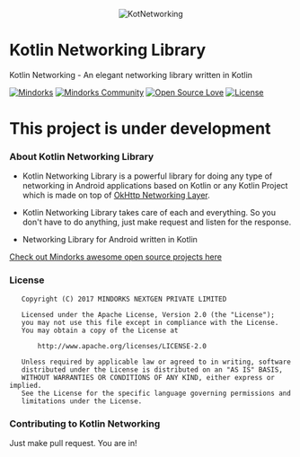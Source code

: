 <p align="center">
<img alt="KotNetworking" src=https://raw.githubusercontent.com/MindorksOpenSource/Kotlin-Networking/master/assets/kotlinnetworking.png />
</p>

# Kotlin Networking Library
Kotlin Networking - An elegant networking library written in Kotlin

[![Mindorks](https://img.shields.io/badge/mindorks-opensource-blue.svg)](https://mindorks.com/open-source-projects)
[![Mindorks Community](https://img.shields.io/badge/join-community-blue.svg)](https://mindorks.com/join-community)
[![Open Source Love](https://badges.frapsoft.com/os/v1/open-source.svg?v=102)](https://opensource.org/licenses/Apache-2.0)
[![License](https://img.shields.io/badge/license-Apache%202.0-blue.svg)](https://github.com/MindorksOpenSource/Kotlin-Networking/blob/master/LICENSE)


# This project is under development

### About Kotlin Networking Library
* Kotlin Networking Library is a powerful library for doing any type of networking in Android applications based on Kotlin or any Kotlin Project which is made on top of [OkHttp Networking Layer](http://square.github.io/okhttp/).

* Kotlin Networking Library takes care of each and everything. So you don't have to do anything, just make request and listen for the response.

* Networking Library for Android written in Kotlin

[Check out Mindorks awesome open source projects here](https://mindorks.com/open-source-projects)

### License
```
   Copyright (C) 2017 MINDORKS NEXTGEN PRIVATE LIMITED

   Licensed under the Apache License, Version 2.0 (the "License");
   you may not use this file except in compliance with the License.
   You may obtain a copy of the License at

       http://www.apache.org/licenses/LICENSE-2.0

   Unless required by applicable law or agreed to in writing, software
   distributed under the License is distributed on an "AS IS" BASIS,
   WITHOUT WARRANTIES OR CONDITIONS OF ANY KIND, either express or implied.
   See the License for the specific language governing permissions and
   limitations under the License.
```

### Contributing to Kotlin Networking
Just make pull request. You are in!